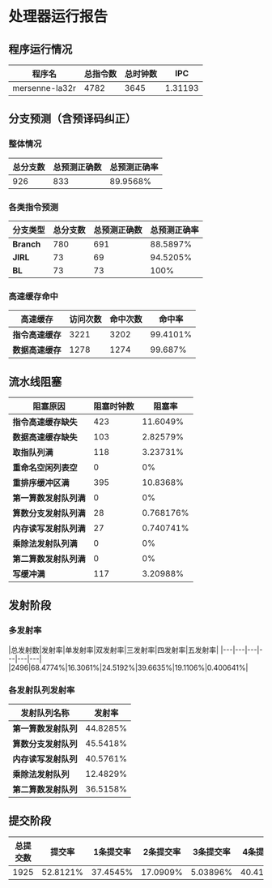 # 处理器运行报告
## 程序运行情况
|程序名|总指令数|总时钟数|IPC|
|---|---|---|---|
|mersenne-la32r|4782|3645|1.31193|

## 分支预测（含预译码纠正）
### 整体情况
|总分支数|总预测正确数|总预测正确率|
|---|---|---|
|926|833|89.9568%|

### 各类指令预测
|分支类型|总分支数|总预测正确数|总预测正确率|
|---|---|---|---|
|**Branch**| 780 | 691 | 88.5897%|
|**JIRL**| 73 | 69 | 94.5205%|
|**BL**| 73 | 73 | 100%|

### 高速缓存命中
|高速缓存|访问次数|命中次数|命中率|
|---|---|---|---|
|**指令高速缓存**| 3221 | 3202 | 99.4101%|
|**数据高速缓存**| 1278 | 1274 | 99.687%|
## 流水线阻塞
|阻塞原因|阻塞时钟数|阻塞率|
|---|---|---|
|**指令高速缓存缺失**| 423 | 11.6049%|
|**数据高速缓存缺失**| 103 | 2.82579%|
|**取指队列满**| 118 | 3.23731%|
|**重命名空闲列表空**|0 | 0%|
|**重排序缓冲区满**|395 | 10.8368%|
|**第一算数发射队列满**|0 | 0%|
|**算数分支发射队列满**|28 | 0.768176%|
|**内存读写发射队列满**|27 | 0.740741%|
|**乘除法发射队列满**|0 | 0%|
|**第二算数发射队列满**|0 | 0%|
|**写缓冲满**|117 | 3.20988%|

## 发射阶段
### 多发射率
|总发射数|发射率|单发射率|双发射率|三发射率|四发射率|五发射率|
|---|---|---|---|---|---|
|2496|68.4774%|16.3061%|24.5192%|39.6635%|19.1106%|0.400641%|

### 各发射队列发射率
|发射队列名称|发射率|
|---|---|
|**第一算数发射队列**|44.8285%|
|**算数分支发射队列**|45.5418%|
|**内存读写发射队列**|40.5761%|
|**乘除法发射队列**|12.4829%|
|**第二算数发射队列**|36.5158%|

## 提交阶段
|总提交数|提交率|1条提交率|2条提交率|3条提交率|4条提交率|
|---|---|---|---|---|---|
|1925|52.8121%|37.4545%|17.0909%|5.03896%|40.4156%|
